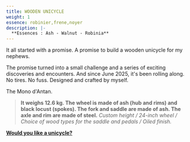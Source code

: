 ```yaml
---
title: WOODEN UNICYCLE
weight: 1
essence: robinier,frene,noyer
description: |-
  **Essences : Ash - Walnut - Robinia**
---
```


It all started with a promise. A promise to build a wooden unicycle for my nephews.

The promise turned into a small challenge and a series of exciting discoveries and encounters.
And since June 2025, it's been rolling along. No tires. No fuss. Designed and crafted by myself.

The Mono d'Antan.

> **It weighs 12.6 kg. The wheel is made of ash (hub and rims) and black locust (spokes).
> The fork and saddle are made of ash. The axle and rim are made of steel.**
> *Custom height / 24-inch wheel / Choice of wood types for the saddle and pedals / Oiled finish.*

**[Would you like a unicycle?](https://f1fd647b.sibforms.com/serve/MUIFALUjv95mcnlJUlzmPVvgaRNcceuooenYWppNypUnnHbi7n4KqfgCTn29n0qQnFHrqB9LpjTlN30Sap6MY_7tPRX2ZF2tHNi1C0z2RN7zZ6rJxSjBHxQYRJm0UrEIKYvbJXLi_bUYGbZsBXocLgmga2JiQVmPmYuNgVXRQgAjd8SUKTqs7TsOrIQCJ4nuI6FwIHajIoKwgK8a)**
